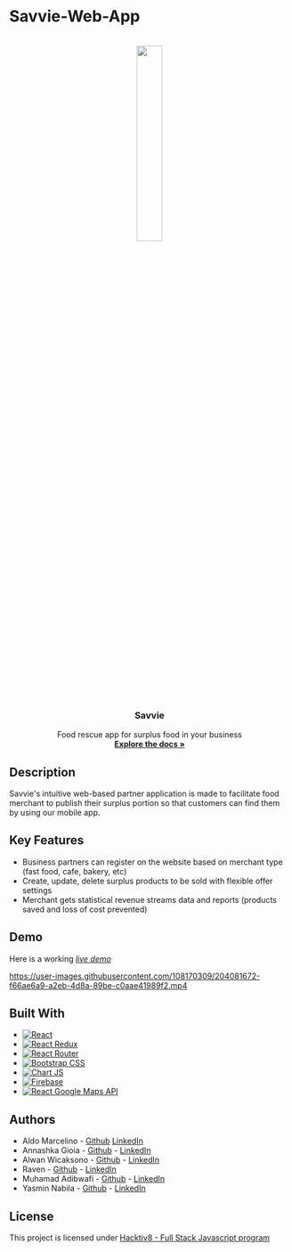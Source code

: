# Savvie-Web-App

<br />
<div align="center">
  <img src="https://user-images.githubusercontent.com/108170309/203873106-0ea1e561-796d-4b56-b93e-696145f8f55c.png" width=30% height=30%>

<h3 align="center">Savvie</h3>

  <p align="center">
    Food rescue app for surplus food in your business
    <br />
    <a href="https://github.com/yasminnabila/Savvie-Server/blob/main/api_refences.md"><strong>Explore the docs »</strong></a>
  </p>
</div>

## Description

Savvie's intuitive web-based partner application is made to facilitate food merchant to publish their surplus portion so that customers can find them by using our mobile app.

## Key Features

* Business partners can register on the website based on merchant type (fast food, cafe, bakery, etc)
* Create, update, delete surplus products to be sold with flexible offer settings
* Merchant gets statistical revenue streams data and reports (products saved and loss of cost prevented)

## Demo

Here is a working [_live demo_](https://savvie-cms.web.app/)

https://user-images.githubusercontent.com/108170309/204081672-f66ae6a9-a2eb-4d8a-89be-c0aae41989f2.mp4

## Built With

* [![React][React.js]][ReactJS-url]
* [![React Redux][Redux.js]][Redux-url]
* [![React Router][ReactRouter.com]][React-Router-url]
* [![Bootstrap CSS][React-Bootstrap]][Bootstrap-url]
* [![Chart JS][Chart.js]][Chart-js-url]
* [![Firebase][Firebase]][Firebase-url]
* [![React Google Maps API][Google-Maps-API]][Google-Maps-Url]

## Authors

* Aldo Marcelino - [Github](https://github.com/aldomarcelino) [LinkedIn](https://www.linkedin.com/in/aldo-marcelino-791bb5211/)
* Annashka Gioia - [Github](https://github.com/gioiaswndr) - [LinkedIn](https://www.linkedin.com/in/annashkagioia/)
* Alwan Wicaksono - [Github](https://github.com/alwanWicaksono) -  [LinkedIn](https://www.linkedin.com/in/alwan-wicaksono-853574249/)
* Raven - [Github](https://github.com/Tjravenn) - [LinkedIn](https://www.linkedin.com/in/raven-raven-362290235/)
* Muhamad Adibwafi - [Github](https://github.com/adibwafi) - [LinkedIn](https://www.linkedin.com/in/adibwafi/)
* Yasmin Nabila - [Github](https://github.com/yasminnabila) - [LinkedIn](https://www.linkedin.com/in/yasminnabila/)

## License

This project is licensed under [Hacktiv8 - Full Stack Javascript program](https://hacktiv8.com/)

<!-- MARKDOWN LINKS & IMAGES -->
[React.js]: https://img.shields.io/badge/react-%2320232a.svg?style=for-the-badge&logo=react&logoColor=%2361DAFB
[ReactJS-url]: https://reactjs.org/
[Redux.js]: https://img.shields.io/badge/redux-%23593d88.svg?style=for-the-badge&logo=redux&logoColor=white
[Redux-url]: https://redux.js.org/
[ReactRouter.com]: https://img.shields.io/badge/React_Router-CA4245?style=for-the-badge&logo=react-router&logoColor=white
[React-Router-url]: https://reactrouter.com/en/main
[React-Bootstrap]: https://img.shields.io/badge/bootstrap-%23563D7C.svg?style=for-the-badge&logo=bootstrap&logoColor=white
[Bootstrap-url]: https://react-bootstrap.github.io/
[Chart.js]: https://img.shields.io/badge/chart.js-F5788D.svg?style=for-the-badge&logo=chart.js&logoColor=white
[Chart-js-url]: https://www.chartjs.org/
[Firebase]: https://img.shields.io/badge/Firebase-039BE5?style=for-the-badge&logo=Firebase&logoColor=white
[Firebase-url]: https://firebase.google.com/
[Google-Maps-API]: https://www.google.com/maps/embed?pb=!1m18!1m12!1m3!1d306141.380212437!2d126.3453416664724!3d33.3711157139061!2m3!1f0!2f0!3f0!3m2!1i1024!2i768!4f13.1!3m3!1m2!1s0x350ce3544cc84045%3A0x66bc36d2981ebf31!2sJeju-do%2C+South+Korea!5e0!3m2!1sen!2sus!4v1473136714592
[Google-Maps-Url]: https://www.npmjs.com/package/@react-google-maps/api
